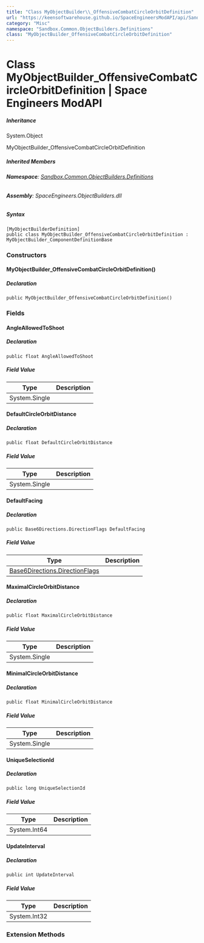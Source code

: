 ```yaml
---
title: "Class MyObjectBuilder\\_OffensiveCombatCircleOrbitDefinition"
url: "https://keensoftwarehouse.github.io/SpaceEngineersModAPI/api/Sandbox.Common.ObjectBuilders.Definitions.MyObjectBuilder_OffensiveCombatCircleOrbitDefinition.html"
category: "Misc"
namespace: "Sandbox.Common.ObjectBuilders.Definitions"
class: "MyObjectBuilder_OffensiveCombatCircleOrbitDefinition"
---
```


# Class MyObjectBuilder\_OffensiveCombatCircleOrbitDefinition | Space Engineers ModAPI

##### Inheritance

System.Object

MyObjectBuilder\_OffensiveCombatCircleOrbitDefinition

##### Inherited Members

###### **Namespace**: [Sandbox.Common.ObjectBuilders.Definitions](https://keensoftwarehouse.github.io/SpaceEngineersModAPI/api/Sandbox.Common.ObjectBuilders.Definitions.html)

###### **Assembly**: SpaceEngineers.ObjectBuilders.dll

##### Syntax

```
[MyObjectBuilderDefinition]
public class MyObjectBuilder_OffensiveCombatCircleOrbitDefinition : MyObjectBuilder_ComponentDefinitionBase
```

### Constructors

#### MyObjectBuilder\_OffensiveCombatCircleOrbitDefinition()

##### Declaration

```
public MyObjectBuilder_OffensiveCombatCircleOrbitDefinition()
```

### Fields

#### AngleAllowedToShoot

##### Declaration

```
public float AngleAllowedToShoot
```

##### Field Value

| Type | Description |
| --- | --- |
| System.Single |     |

#### DefaultCircleOrbitDistance

##### Declaration

```
public float DefaultCircleOrbitDistance
```

##### Field Value

| Type | Description |
| --- | --- |
| System.Single |     |

#### DefaultFacing

##### Declaration

```
public Base6Directions.DirectionFlags DefaultFacing
```

##### Field Value

| Type | Description |
| --- | --- |
| [Base6Directions.DirectionFlags](https://keensoftwarehouse.github.io/SpaceEngineersModAPI/api/VRageMath.Base6Directions.DirectionFlags.html) |     |

#### MaximalCircleOrbitDistance

##### Declaration

```
public float MaximalCircleOrbitDistance
```

##### Field Value

| Type | Description |
| --- | --- |
| System.Single |     |

#### MinimalCircleOrbitDistance

##### Declaration

```
public float MinimalCircleOrbitDistance
```

##### Field Value

| Type | Description |
| --- | --- |
| System.Single |     |

#### UniqueSelectionId

##### Declaration

```
public long UniqueSelectionId
```

##### Field Value

| Type | Description |
| --- | --- |
| System.Int64 |     |

#### UpdateInterval

##### Declaration

```
public int UpdateInterval
```

##### Field Value

| Type | Description |
| --- | --- |
| System.Int32 |     |

### Extension Methods